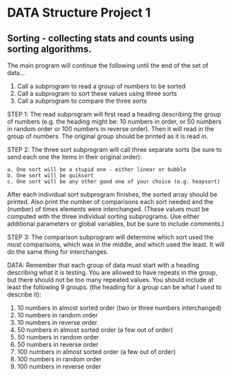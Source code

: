 # DATA Structure Project 1
## Sorting - collecting stats and counts using sorting algorithms.

The main program will continue the following until the end of the set of data...

1. Call a subprogram to read a group of numbers to be sorted
2. Call a subprogram to sort these values using three sorts
3. Call a subprogram to compare the three sorts

STEP 1: The read subprogram will first read a heading describing the group of
numbers (e.g. the heading might be: 10 numbers in order, or 50 numbers in
random order or 100 numbers in reverse order).  Then it will read in the group
of numbers. The original group should be printed as it is read in.

STEP 2: The three sort subprogram will call three separate sorts (be sure to send
each one the items in their original order):

    a. One sort will be a stupid one - either linear or bubble
    b. One sort will be quiksort
    c. One sort will be any other good one of your choice (e.g. heapsort)

After each individual sort subprogram finishes, the sorted array should be printed.
Also print the number of comparisons each sort needed and the (number) of times
elements were interchanged. (These values must be computed with the three individual
sorting subprograms. Use either additional parameters or global variables, but be
sure to include comments.)

STEP 3: The comparison subprogram will determine which sort used the most comparisons,
which was in the middle, and which used the least. It will do the same thing for
interchanges.

DATA: Remember that each group of data must start with a heading describing what it
is testing. You are allowed to have repeats in the group, but there should not be too
many repeated values. You should include at least the following 9 groups.
(the heading for a group can be what I used to describe it):

1. 10 numbers in almost sorted order (two or three numbers interchanged)
2. 10 numbers in random order
3. 10 numbers in reverse order
4. 50 numbers in almost sorted order (a few out of order)
5. 50 numbers in random order
6. 50 numbers in reverse order
7. 100 numbers in almost sorted order (a few out of order)
8. 100 numbers in random order
9. 100 numbers in reverse order
